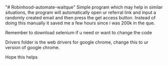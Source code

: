 "# Robinhood-automate-waitque" 
Simple program which may help in similar situations, the program will automatically open ur referral link and input a randomly created email and then press the get access button. Instead of doing this manually it saved me a few hours since i was 200k in the que.

Remember to download selenium if u need or want to change the code

Drivers folder is the web drivers for google chrome, change this to ur version of google chrome.


Hope this helps
